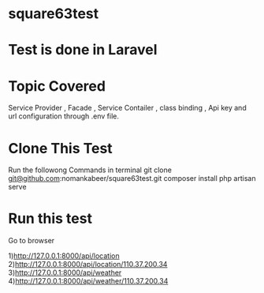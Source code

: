 # square63test
# Test is done in Laravel

# Topic Covered
Service Provider , Facade , Service Contailer , class binding ,  Api key and url configuration through .env file.

# Clone This Test
Run the followong Commands in terminal
git clone git@github.com:nomankabeer/square63test.git
composer install
php artisan serve

# Run this test
Go to browser

1)http://127.0.0.1:8000/api/location
2)http://127.0.0.1:8000/api/location/110.37.200.34
3)http://127.0.0.1:8000/api/weather
4)http://127.0.0.1:8000/api/weather/110.37.200.34
